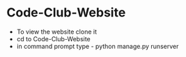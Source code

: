 # Code-Club-Website
- To view the website clone it
- cd to Code-Club-Website
- in command prompt type - python manage.py runserver
